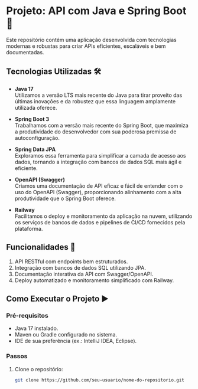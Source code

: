 # Projeto: API com Java e Spring Boot 🚀

Este repositório contém uma aplicação desenvolvida com tecnologias modernas e robustas para criar APIs eficientes, escaláveis e bem documentadas.

## Tecnologias Utilizadas 🛠️

- **Java 17**  
  Utilizamos a versão LTS mais recente do Java para tirar proveito das últimas inovações e da robustez que essa linguagem amplamente utilizada oferece. 

- **Spring Boot 3**  
  Trabalhamos com a versão mais recente do Spring Boot, que maximiza a produtividade do desenvolvedor com sua poderosa premissa de autoconfiguração.

- **Spring Data JPA**  
  Exploramos essa ferramenta para simplificar a camada de acesso aos dados, tornando a integração com bancos de dados SQL mais ágil e eficiente.

- **OpenAPI (Swagger)**  
  Criamos uma documentação de API eficaz e fácil de entender com o uso do OpenAPI (Swagger), proporcionando alinhamento com a alta produtividade que o Spring Boot oferece.

- **Railway**  
  Facilitamos o deploy e monitoramento da aplicação na nuvem, utilizando os serviços de bancos de dados e pipelines de CI/CD fornecidos pela plataforma.

## Funcionalidades 🌟

1. API RESTful com endpoints bem estruturados.
2. Integração com bancos de dados SQL utilizando JPA.
3. Documentação interativa da API com Swagger/OpenAPI.
4. Deploy automatizado e monitoramento simplificado com Railway.

## Como Executar o Projeto ▶️

### Pré-requisitos
- Java 17 instalado.
- Maven ou Gradle configurado no sistema.
- IDE de sua preferência (ex.: IntelliJ IDEA, Eclipse).

### Passos
1. Clone o repositório:
   ```bash
   git clone https://github.com/seu-usuario/nome-do-repositorio.git
